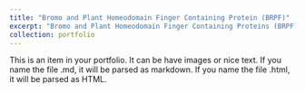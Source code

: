 ```yaml
---
title: "Bromo and Plant Homeodomain Finger Containing Protein (BRPF)"
excerpt: "Bromo and Plant Homeodomain Finger Containing Proteins (BRPF) are bromodomain family IV which play as scaffolding proteins and invoves in the regulation transcription and chromating regulation <br/><img src='/images/chromatin_RGB.png'>"
collection: portfolio
---
```


This is an item in your portfolio. It can be have images or nice text. If you name the file .md, it will be parsed as markdown. If you name the file .html, it will be parsed as HTML. 
